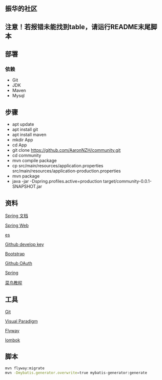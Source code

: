 ## 振华的社区

## 注意！若报错未能找到table，请运行README末尾脚本

## 部署
### 依赖
- Git
- JDK
- Maven
- Mysql
## 步骤
- apt update
- apt install git
- apt install maven
- mkdir App
- cd App
- git clone https://github.com/AaronNZH/community.git
- cd community
- mvn compile package
- cp src/main/resources/application.properties src/main/resources/application-production.properties
- mvn package
- java -jar -Dspring.profiles.active=production target/community-0.0.1-SNAPSHOT.jar


## 资料
[Spring 文档](https://spring.io/guides)

[Spring Web](https://spring.io/guides/gs/serving-web-content/)

[es](https://elasticsearch.cn/explore)

[Github develop key](https://developer.github.com/v3/guides/managing-deploy-keys/#deploy-keys)

[Bootstrap](https://v3.bootcss.com/getting-started/)

[Github OAuth](https://developer.github.com/apps/building-oauth-apps/creating-an-oauth-app/)

[Spring](https://docs.spring.io/spring-boot/docs/2.0.0.RC1/reference/htmlsingle/#boot-features-embedded-database-support)

[菜鸟教程](https://www.runoob.com/mysql/mysql-insert-query.html)

## 工具
[Git](https://git-scm.com/download)

[Visual Paradigm](https://www.visual-paradigm.com)

[Flyway](https://flywaydb.org/getstarted/firststeps/maven)

[lombok](https://www.projectlombok.org)

## 脚本
~~~bash
mvn flyway:migrate
mvn -Dmybatis.generator.overwrite=true mybatis-generator:generate
~~~

